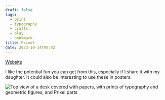 ```yaml
---
draft: false
tags:
  - print
  - typography
  - crafts
  - play
  - bookmark
title: Prixel
date: 2023-10-14T09:42
---
```


[Website](https://prixel.com/)

I like the potential fun you can get from this, especially if I share it with my daughter. It could also be interesting to use these in posters.

![Top view of a desk covered with papers, with prints of typography and geometric figures, and Prixel parts](Prixel-1697184428318.jpeg)
